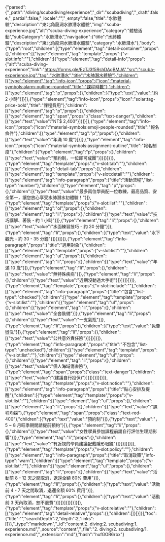 {"parsed":{"_path":"/diving/scubadiving/experience","_dir":"scubadiving","_draft":false,"_partial":false,"_locale":"","_empty":false,"title":"水肺體驗","description":"東北角龍洞水肺潛水體驗","img":"scuba-experience.jpg","alt":"scuba-diving-experience","category":"體驗活動","subCategory":"水肺潛水","navigation":{"title":"水肺體驗","description":"東北角龍洞水肺潛水體驗","category":"水肺潛水"},"body":{"type":"root","children":[{"type":"element","tag":"detail-container","props":{},"children":[{"type":"element","tag":"template","props":{"v-slot:info":""},"children":[{"type":"element","tag":"detail-info","props":{"alt":"scuba-diving-experience","link":"https://forms.gle/EzTJ3f5RshDAgBMJA","src":"scuba-experience.jpg","tag":"水肺潛水","title":"水肺潛水體驗"},"children":[{"type":"element","tag":"info-icon","props":{"icon":"material-symbols:alarm-outline-rounded","title":"課程時數"},"children":[{"type":"element","tag":"p","props":{},"children":[{"type":"text","value":"約 2 小時"}]}]},{"type":"element","tag":"info-icon","props":{"icon":"solar:tag-price-bold","title":"課程費用"},"children":[{"type":"element","tag":"p","props":{},"children":[{"type":"element","tag":"span","props":{"class":"text-danger"},"children":[{"type":"text","value":"NT$ 2,400"}]}]}]},{"type":"element","tag":"info-icon","props":{"icon":"material-symbols:emoji-people-rounded","title":"報名條件"},"children":[{"type":"element","tag":"p","props":{},"children":[{"type":"text","value":"年滿 10 歲"}]}]},{"type":"element","tag":"info-icon","props":{"icon":"material-symbols:assignment-outline","title":"報名制度"},"children":[{"type":"element","tag":"p","props":{},"children":[{"type":"text","value":"預約制，一位即可成團"}]}]}]}]},{"type":"element","tag":"template","props":{"v-slot:tab":""},"children":[{"type":"element","tag":"detail-tab","props":{},"children":[{"type":"element","tag":"template","props":{"v-slot:detail":""},"children":[{"type":"element","tag":"info-paragraph","props":{"title":"活動流程","list-type":"number"},"children":[{"type":"element","tag":"p","props":{},"children":[{"type":"text","value":"最多兩位學員配一位教練，最高品質、安全第一，讓您放心享受水肺潛水初體驗！"}]},{"type":"element","tag":"template","props":{"v-slot:list":""},"children":[{"type":"element","tag":"ol","props":{},"children":[{"type":"element","tag":"li","props":{},"children":[{"type":"text","value":"技巧講解、著裝 - 約 1 小時"}]},{"type":"element","tag":"li","props":{},"children":[{"type":"text","value":"水面練習技巧 - 約 20 分鐘"}]},{"type":"element","tag":"li","props":{},"children":[{"type":"text","value":"水下觀光 - 約 30 - 35 分鐘"}]}]}]}]},{"type":"element","tag":"info-paragraph","props":{"title":"適用對象"},"children":[{"type":"element","tag":"template","props":{"v-slot:list":""},"children":[{"type":"element","tag":"ul","props":{},"children":[{"type":"element","tag":"li","props":{},"children":[{"type":"text","value":"年滿 10 歲"}]},{"type":"element","tag":"li","props":{},"children":[{"type":"text","value":"無特殊疾病"}]},{"type":"element","tag":"li","props":{},"children":[{"type":"text","value":"近期沒動過大手術"}]}]}]}]}]},{"type":"element","tag":"template","props":{"v-slot:include":""},"children":[{"type":"element","tag":"info-paragraph","props":{"title":"包含","list-type":"checked"},"children":[{"type":"element","tag":"template","props":{"v-slot:list":""},"children":[{"type":"element","tag":"ul","props":{},"children":[{"type":"element","tag":"li","props":{},"children":[{"type":"text","value":"全套裝備"}]},{"type":"element","tag":"li","props":{},"children":[{"type":"text","value":"一支氣瓶"}]},{"type":"element","tag":"li","props":{},"children":[{"type":"text","value":"免費盥洗"}]},{"type":"element","tag":"li","props":{},"children":[{"type":"text","value":"公共意外責任險"}]}]}]}]},{"type":"element","tag":"info-paragraph","props":{"title":"不包含","list-type":"unchecked"},"children":[{"type":"element","tag":"template","props":{"v-slot:list":""},"children":[{"type":"element","tag":"ul","props":{},"children":[{"type":"element","tag":"li","props":{},"children":[{"type":"text","value":"個人海域傷害險"},{"type":"element","tag":"span","props":{"class":"text-danger"},"children":[{"type":"text","value":"(建議自行投保)"}]}]}]}]}]}]},{"type":"element","tag":"template","props":{"v-slot:notice":""},"children":[{"type":"element","tag":"info-paragraph","props":{"title":"貼心安排及提醒"},"children":[{"type":"element","tag":"template","props":{"v-slot:list":""},"children":[{"type":"element","tag":"ul","props":{},"children":[{"type":"element","tag":"li","props":{},"children":[{"type":"text","value":"課程均採"},{"type":"element","tag":"span","props":{"class":"text-red-400"},"children":[{"type":"text","value":"預約制"}]},{"type":"text","value":"，5 ~ 8 月旺季期間請提前預約"}]},{"type":"element","tag":"li","props":{},"children":[{"type":"text","value":"女性學員參加課程前請自行評估生理期影響"}]},{"type":"element","tag":"li","props":{},"children":[{"type":"text","value":"有近視的學員建議配戴隱形眼鏡"}]}]}]}]}]},{"type":"element","tag":"template","props":{"v-slot:policy":""},"children":[{"type":"element","tag":"info-paragraph","props":{"title":"取消政策","info-type":"warn"},"children":[{"type":"element","tag":"template","props":{"v-slot:list":""},"children":[{"type":"element","tag":"ul","props":{},"children":[{"type":"element","tag":"li","props":{},"children":[{"type":"text","value":"活動前 8 - 12 天之間取消，退還全額 80% 費用"}]},{"type":"element","tag":"li","props":{},"children":[{"type":"text","value":"活動前 4 - 7 天之間取消，退還全額 60% 費用"}]},{"type":"element","tag":"li","props":{},"children":[{"type":"text","value":"活動前 3 天內取消，恕不退費"}]}]}]}]}]}]}]},{"type":"element","tag":"template","props":{"v-slot:relative":""},"children":[{"type":"element","tag":"detail-relative","props":{},"children":[]}]}]}],"toc":{"title":"","searchDepth":2,"depth":2,"links":[]}},"_type":"markdown","_id":"content:2. diving:2. scubadiving:1. experience.md","_source":"content","_file":"2. diving/2. scubadiving/1. experience.md","_extension":"md"},"hash":"hufGOR6rbx"}